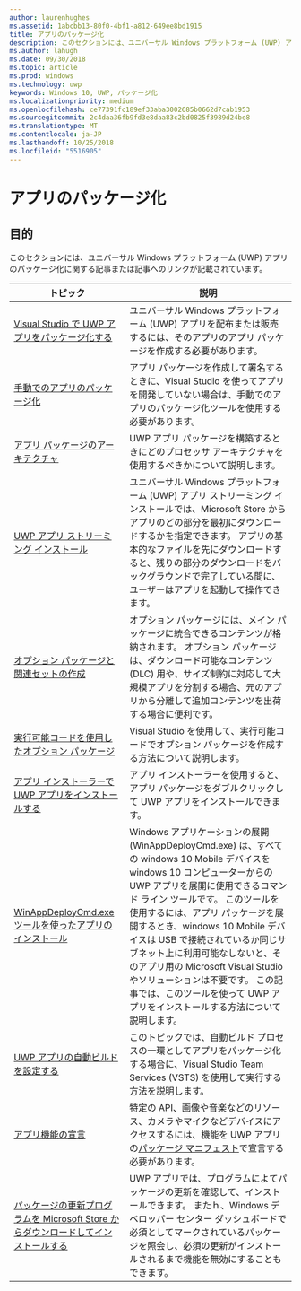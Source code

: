 ```yaml
---
author: laurenhughes
ms.assetid: 1abcbb13-80f0-4bf1-a812-649ee8bd1915
title: アプリのパッケージ化
description: このセクションには、ユニバーサル Windows プラットフォーム (UWP) アプリのパッケージ化に関する記事または記事へのリンクが記載されています。
ms.author: lahugh
ms.date: 09/30/2018
ms.topic: article
ms.prod: windows
ms.technology: uwp
keywords: Windows 10, UWP, パッケージ化
ms.localizationpriority: medium
ms.openlocfilehash: ce77391fc189ef33aba3002685b0662d7cab1953
ms.sourcegitcommit: 2c4daa36fb9fd3e8daa83c2bd0825f3989d24be8
ms.translationtype: MT
ms.contentlocale: ja-JP
ms.lasthandoff: 10/25/2018
ms.locfileid: "5516905"
---
```

# <a name="packaging-apps"></a>アプリのパッケージ化


## <a name="purpose"></a>目的

このセクションには、ユニバーサル Windows プラットフォーム (UWP) アプリのパッケージ化に関する記事または記事へのリンクが記載されています。

| トピック | 説明 |
|-------|-------------|
| [Visual Studio で UWP アプリをパッケージ化する](packaging-uwp-apps.md) | ユニバーサル Windows プラットフォーム (UWP) アプリを配布または販売するには、そのアプリのアプリ パッケージを作成する必要があります。 |
| [手動でのアプリのパッケージ化](manual-packaging-root.md) | アプリ パッケージを作成して署名するときに、Visual Studio を使ってアプリを開発していない場合は、手動でのアプリのパッケージ化ツールを使用する必要があります。 |
| [アプリ パッケージのアーキテクチャ](device-architecture.md) | UWP アプリ パッケージを構築するときにどのプロセッサ アーキテクチャを使用するべきかについて説明します。 |
| [UWP アプリ ストリーミング インストール](streaming-install.md) | ユニバーサル Windows プラットフォーム (UWP) アプリ ストリーミング インストールでは、Microsoft Store からアプリのどの部分を最初にダウンロードするかを指定できます。 アプリの基本的なファイルを先にダウンロードすると、残りの部分のダウンロードをバックグラウンドで完了している間に、ユーザーはアプリを起動して操作できます。 |
| [オプション パッケージと関連セットの作成](optional-packages.md) | オプション パッケージには、メイン パッケージに統合できるコンテンツが格納されます。 オプション パッケージは、ダウンロード可能なコンテンツ (DLC) 用や、サイズ制約に対応して大規模アプリを分割する場合、元のアプリから分離して追加コンテンツを出荷する場合に便利です。 |
| [実行可能コードを使用したオプション パッケージ](optional-packages-with-executable-code.md) | Visual Studio を使用して、実行可能コードでオプション パッケージを作成する方法について説明します。 |
| [アプリ インストーラーで UWP アプリをインストールする](appinstaller-root.md) | アプリ インストーラーを使用すると、アプリ パッケージをダブルクリックして UWP アプリをインストールできます。 |
| [WinAppDeployCmd.exe ツールを使ったアプリのインストール](install-universal-windows-apps-with-the-winappdeploycmd-tool.md) | Windows アプリケーションの展開 (WinAppDeployCmd.exe) は、すべての windows 10 Mobile デバイスを windows 10 コンピューターからの UWP アプリを展開に使用できるコマンド ライン ツールです。 このツールを使用するには、アプリ パッケージを展開するとき、windows 10 Mobile デバイスは USB で接続されているか同じサブネット上に利用可能なしないと、そのアプリ用の Microsoft Visual Studio やソリューションは不要です。 この記事では、このツールを使って UWP アプリをインストールする方法について説明します。 |
| [UWP アプリの自動ビルドを設定する](auto-build-package-uwp-apps.md) | このトピックでは、自動ビルド プロセスの一環としてアプリをパッケージ化する場合に、Visual Studio Team Services (VSTS) を使用して実行する方法を説明します。 |
| [アプリ機能の宣言](app-capability-declarations.md) | 特定の API、画像や音楽などのリソース、カメラやマイクなどデバイスにアクセスするには、機能を UWP アプリの[パッケージ マニフェスト](https://msdn.microsoft.com/library/windows/apps/BR211474)で宣言する必要があります。 |
| [パッケージの更新プログラムを Microsoft Store からダウンロードしてインストールする](self-install-package-updates.md) | UWP アプリでは、プログラムによてパッケージの更新を確認して、インストールできます。 またｈ、Windows デベロッパー センター ダッシュボードで必須としてマークされているパッケージを照会し、必須の更新がインストールされるまで機能を無効にすることもできます。  |
